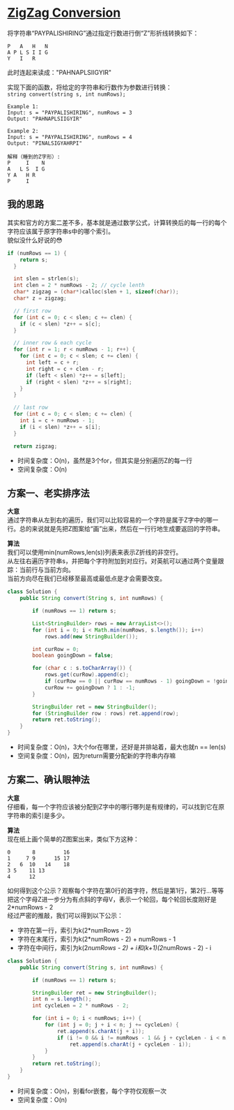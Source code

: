 # [ZigZag Conversion](https://leetcode.com/problems/zigzag-conversion/solution)

将字符串“PAYPALISHIRING”通过指定行数进行倒“Z”形折线转换如下：
```
P   A   H   N
A P L S I I G
Y   I   R
```
此时连起来读成："PAHNAPLSIIGYIR"

实现下面的函数，将给定的字符串和行数作为参数进行转换：  
`string convert(string s, int numRows);`
```
Example 1:
Input: s = "PAYPALISHIRING", numRows = 3
Output: "PAHNAPLSIIGYIR"

Example 2:
Input: s = "PAYPALISHIRING", numRows = 4
Output: "PINALSIGYAHRPI"

解释（睡到的Z字形）:
P     I    N
A   L S  I G
Y A   H R
P     I
```

## 我的思路
其实和官方的方案二差不多，基本就是通过数学公式，计算转换后的每一行的每个字符应该属于原字符串s中的哪个索引。  
貌似没什么好说的😳
```c
if (numRows == 1) {
    return s;
  }

  int slen = strlen(s);
  int clen = 2 * numRows - 2; // cycle lenth
  char* zigzag = (char*)calloc(slen + 1, sizeof(char));
  char* z = zigzag;

  // first row
  for (int c = 0; c < slen; c += clen) {
    if (c < slen) *z++ = s[c];
  }

  // inner row & each cycle
  for (int r = 1; r < numRows - 1; r++) {
    for (int c = 0; c < slen; c += clen) {
      int left = c + r;
      int right = c + clen - r;
      if (left < slen) *z++ = s[left];
      if (right < slen) *z++ = s[right];
    }
  }

  // last row
  for (int c = 0; c < slen; c += clen) {
    int i = c + numRows - 1;
    if (i < slen) *z++ = s[i];
  }

  return zigzag;
```
- 时间复杂度：O(n)，虽然是3个for，但其实是分别遍历Z的每一行
- 空间复杂度：O(n)

## 方案一、老实排序法
**大意**  
通过字符串从左到右的遍历，我们可以比较容易的一个字符是属于Z字中的哪一行。总的来说就是先把Z图案给“画”出来，然后在一行行地生成要返回的字符串。

**算法**  
我们可以使用min(numRows,len(s))列表来表示Z折线的非空行。  
从左往右遍历字符串s，并把每个字符附加到对应行。对英航可以通过两个变量跟踪：当前行与当前方向。  
当前方向尽在我们已经移至最高或最低点是才会需要改变。
```java
class Solution {
    public String convert(String s, int numRows) {

        if (numRows == 1) return s;

        List<StringBuilder> rows = new ArrayList<>();
        for (int i = 0; i < Math.min(numRows, s.length()); i++)
            rows.add(new StringBuilder());

        int curRow = 0;
        boolean goingDown = false;

        for (char c : s.toCharArray()) {
            rows.get(curRow).append(c);
            if (curRow == 0 || curRow == numRows - 1) goingDown = !goingDown;
            curRow += goingDown ? 1 : -1;
        }

        StringBuilder ret = new StringBuilder();
        for (StringBuilder row : rows) ret.append(row);
        return ret.toString();
    }
}
```
- 时间复杂度：O(n)，3大个for在哪里，还好是并排站着，最大也就n == len(s)
- 空间复杂度：O(n)，因为return需要分配新的字符串内存嘛

## 方案二、确认眼神法
**大意**  
仔细看，每一个字符应该被分配到Z字中的哪行哪列是有规律的，可以找到它在原字符串的索引是多少。

**算法**  
现在纸上画个简单的Z图案出来，类似下方这种：  
```
0       8         16
1     7 9      15 17
2   6  10   14    18
3 5    11 13
4      12
```
如何得到这个公示？观察每个字符在第0行的首字符，然后是第1行，第2行...等等  
把这个字母Z进一步分为有点斜的字母V，表示一个轮回，每个轮回长度刚好是2*numRows - 2  
经过严密的推敲，我们可以得到以下公示：
- 字符在第一行，索引为k(2*numRows - 2)
- 字符在末尾行，索引为k(2*numRows - 2) + numRows - 1
- 字符在中间行，索引为k(2*numRows - 2) + i和(k+1)(2*numRows - 2) - i
```java
class Solution {
    public String convert(String s, int numRows) {

        if (numRows == 1) return s;

        StringBuilder ret = new StringBuilder();
        int n = s.length();
        int cycleLen = 2 * numRows - 2;

        for (int i = 0; i < numRows; i++) {
            for (int j = 0; j + i < n; j += cycleLen) {
                ret.append(s.charAt(j + i));
                if (i != 0 && i != numRows - 1 && j + cycleLen - i < n)
                    ret.append(s.charAt(j + cycleLen - i));
            }
        }
        return ret.toString();
    }
}
```
- 时间复杂度：O(n)，别看for嵌套，每个字符仅观察一次
- 空间复杂度：O(n)